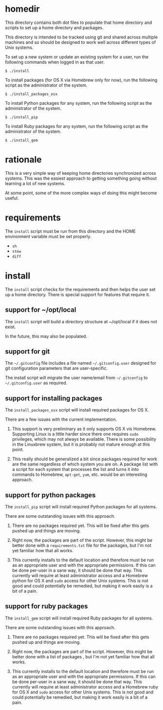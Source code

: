 # homedir

This directory contains both dot files to populate that home directory
and scripts to set up a home directory and packages.

This directory is intended to be tracked using git and shared across
multiple machines and so should be designed to work well across
different types of Unix systems.

To set up a new system or update an existing system for a user, run
the following commands when logged in as that user.

```
$ ./install
```

To install packages (for OS X via Homebrew only for now), run the
following script as the administrator of the system.

```
$ ./install_packages_osx
```

To install Python packages for any system, run the following script as
the administrator of the system.

```
$ ./install_pip
```

To install Ruby packages for any system, run the following script as
the administrator of the system.

```
$ ./install_gem
```

# rationale

This is a very simple way of keeping home directories synchronized
across systems.  This was the easiest approach to getting something
going without learning a lot of new systems.

At some point, some of the more complex ways of doing this might
become useful.

# requirements

The `install` script must be run from this directory and the HOME
environment variable must be set properly.

* `sh`
* `stow`
* `diff`

# install

The `install` script checks for the requirements and then helps the
user set up a home directory.  There is special support for features
that require it.

## support for ~/opt/local

The `install` script will build a directory structure at ~/opt/local
if it does not exist.

In the future, this may also be populated.

## support for git

The `~/.gitconfig` file includes a file named `~/.gitconfig.user`
designed for git configuration parameters that are user-specific.

The install script will migrate the user name/email from
`~/.gitconfig` to `~/.gitconfig.user` as required.

## support for installing packages

The `install_packages_osx` script will install required packages for
OS X.

There are a few issues with the current implementation.

1. This support is very preliminary as it only supports OS X vis
   Homebrew.  Supporting Linux is a little harder since there one
   requires `sudo` privileges, which may not always be available.
   There is some possibility in the Linuxbrew system, but it is
   probably not mature enough at this point.

2. This really should be generalized a bit since packages required for
   work are the same regardless of which system you are on.  A package
   list with a script for each system that processes the list and
   turns it into commands to Homebrew, `apt-get`, `yum`, etc. would be
   an interesting approach.

## support for python packages

The `install_pip` script will install required Python packages for all
systems.

There are some outstanding issues with this approach.

1. There are no packages required yet.  This will be fixed after this
   gets pushed up and things are moving.

2. Right now, the packages are part of the script.  However, this
   might be better done with a `requirements.txt` file for the
   packages, but I'm not yet familiar how that all works.

3. This currently installs to the default location and therefore must
   be run as an appropriate user and with the appropriate permissions.
   If this can be done per-user in a sane way, it should be done that
   way.  This currently will require at least administrator access and
   a Homebrew python for OS X and `sudo` access for other Unix
   systems.  This is not good and could potentially be remedied, but
   making it work easily is a bit of a pain.

## support for ruby packages

The `install_gem` script will install required Ruby packages for all
systems.

There are some outstanding issues with this approach.

1. There are no packages required yet.  This will be fixed after this
   gets pushed up and things are moving.

2. Right now, the packages are part of the script.  However, this
   might be better done with a list of packages , but I'm not yet
   familiar how that all works.

3. This currently installs to the default location and therefore must
   be run as an appropriate user and with the appropriate permissions.
   If this can be done per-user in a sane way, it should be done that
   way.  This currently will require at least administrator access and
   a Homebrew ruby for OS X and `sudo` access for other Unix
   systems.  This is not good and could potentially be remedied, but
   making it work easily is a bit of a pain.
